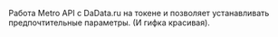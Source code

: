 Работа Metro API с DaData.ru на токене и позволяет устанавливать предпочтительные параметры. 
(И гифка красивая).  
